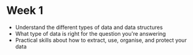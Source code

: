 # Week 1

* Understand the different types of data and data structures
* What type of data is right for the question you're answering
* Practical skills about how to extract, use, organise, and protect your data